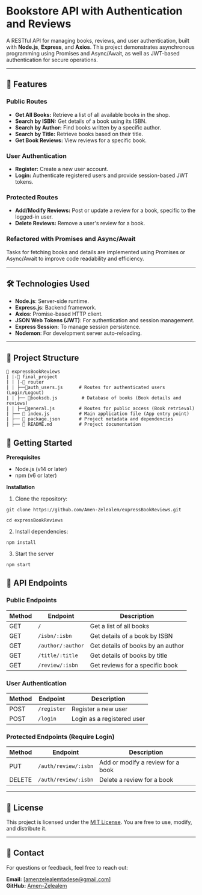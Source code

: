 # Bookstore API with Authentication and Reviews

A RESTful API for managing books, reviews, and user authentication, built with **Node.js**, **Express**, and **Axios**. This project demonstrates asynchronous programming using Promises and Async/Await, as well as JWT-based authentication for secure operations.

---

## 🚀 Features

### Public Routes
- **Get All Books:** Retrieve a list of all available books in the shop.
- **Search by ISBN:** Get details of a book using its ISBN.
- **Search by Author:** Find books written by a specific author.
- **Search by Title:** Retrieve books based on their title.
- **Get Book Reviews:** View reviews for a specific book.

### User Authentication
- **Register:** Create a new user account.
- **Login:** Authenticate registered users and provide session-based JWT tokens.

### Protected Routes
- **Add/Modify Reviews:** Post or update a review for a book, specific to the logged-in user.
- **Delete Reviews:** Remove a user's review for a book.

### Refactored with Promises and Async/Await
Tasks for fetching books and details are implemented using Promises or Async/Await to improve code readability and efficiency.

---

## 🛠️ Technologies Used

- **Node.js**: Server-side runtime.
- **Express.js**: Backend framework.
- **Axios**: Promise-based HTTP client.
- **JSON Web Tokens (JWT)**: For authentication and session management.
- **Express Session**: To manage session persistence.
- **Nodemon**: For development server auto-reloading.

---

## 📂 Project Structure

```plaintext
📁 expressBookReviews
| |-📁 final_project
| | |-📁 router
| | ├──📄auth_users.js      # Routes for authenticated users (Login/Logout)
| | ├── 📄booksdb.js         # Database of books (Book details and reviews)
| | ├──📄general.js         # Routes for public access (Book retrieval)
| ├── 📄 index.js           # Main application file (App entry point)
| ├── 📄 package.json       # Project metadata and dependencies
| ├── 📄 README.md          # Project documentation

```

## 🚀 Getting Started

**Prerequisites**

+ Node.js (v14 or later)
+ npm (v6 or later)

**Installation**
1. Clone the repository:
```
git clone https://github.com/Amen-Zelealem/expressBookReviews.git

cd expressBookReviews

```

2. Install dependencies:
```
npm install
```

3. Start the server
```
npm start
```

## 🧪 API Endpoints

### Public Endpoints

| Method | Endpoint           | Description                        |
|--------|--------------------|------------------------------------|
| GET    | `/`                | Get a list of all books            |
| GET    | `/isbn/:isbn`      | Get details of a book by ISBN      |
| GET    | `/author/:author`  | Get details of books by an author  |
| GET    | `/title/:title`    | Get details of books by title      |
| GET    | `/review/:isbn`    | Get reviews for a specific book    |

### User Authentication

| Method | Endpoint           | Description                        |
|--------|--------------------|------------------------------------|
| POST   | `/register`        | Register a new user                |
| POST   | `/login`           | Login as a registered user         |

### Protected Endpoints (Require Login)

| Method | Endpoint               | Description                           |
|--------|------------------------|---------------------------------------|
| PUT    | `/auth/review/:isbn`   | Add or modify a review for a book     |
| DELETE | `/auth/review/:isbn`   | Delete a review for a book            |

---

## 📝 License

This project is licensed under the [MIT License](LICENSE). You are free to use, modify, and distribute it.

---

## 📧 Contact

For questions or feedback, feel free to reach out:

**Email:** [amenzelealemtadese@gmail.com]  
**GitHub:** [Amen-Zelealem](https://github.com/Amen-Zelealem)
